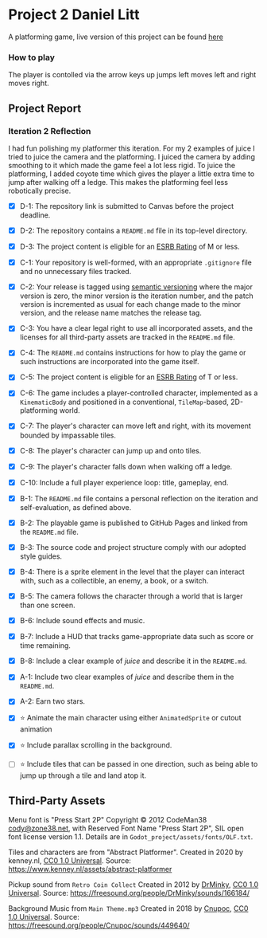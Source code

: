 # Project 2 Daniel Litt
A platforming game, live version of this project can be found <a href="https://bsu-cs315.github.io/Project_2/">here</a>

### How to play
The player is contolled via the arrow keys up jumps left moves left and right moves right.

## Project Report
### Iteration 2 Reflection
I had fun polishing my platformer this iteration. For my 2 examples of juice I tried to juice the camera and the platforming. I juiced the camera by adding smoothing to it which made the game feel a lot less rigid. To juice the platforming, I added coyote time which gives the player a little extra time to jump after walking off a ledge. This makes the platforming feel less robotically precise.

- [x] D-1: The repository link is submitted to Canvas before the project deadline.
- [x] D-2: The repository contains a <code>README.md</code> file in its top-level directory.
- [x] D-3: The project content is eligible for an <a href="https://www.esrb.org/ratings-guide/">ESRB Rating</a> of M or less.
- [x] C-1: Your repository is well-formed, with an appropriate <code>.gitignore</code> file and no unnecessary files tracked.
- [x] C-2: Your release is tagged using <a href="https://semver.org/">semantic versioning</a> where the major version is zero, the minor version is the iteration number, and the patch version is incremented as usual for each change made to the minor version, and the release name matches the release tag.
- [x] C-3: You have a clear legal right to use all incorporated assets, and the licenses for all third-party assets are tracked in the <code>README.md</code> file.
- [x] C-4: The <code>README.md</code> contains instructions for how to play the game or such instructions are incorporated into the game itself.
- [x] C-5: The project content is eligible for an <a href="https://www.esrb.org/ratings-guide/">ESRB Rating</a> of T or less.
- [x] C-6: The game includes a player-controlled character, implemented as a <code>KinematicBody</code> and positioned in a conventional, <code>TileMap</code>-based, 2D-platforming world.
- [x] C-7: The player's character can move left and right, with its movement bounded by impassable tiles.
- [x] C-8: The player's character can jump up and onto tiles.
- [x] C-9: The player's character falls down when walking off a ledge.
- [x] C-10: Include a full player experience loop: title, gameplay, end.
- [x] B-1: The <code>README.md</code> file contains a personal reflection on the iteration and self-evaluation, as defined above.
- [x] B-2: The playable game is published to GitHub Pages and linked from the <code>README.md</code> file.
- [x] B-3: The source code and project structure comply with our adopted style guides.
- [x] B-4: There is a sprite element in the level that the player can interact with, such as a collectible, an enemy, a book, or a switch.
- [x] B-5: The camera follows the character through a world that is larger than one screen.
- [x] B-6: Include sound effects and music.
- [x] B-7: Include a HUD that tracks game-appropriate data such as score or time remaining.
- [x] B-8: Include a clear example of <em>juice</em> and describe it in the <code>README.md</code>.
- [x] A-1: Include two clear examples of <em>juice</em> and describe them in the <code>README.md</code>.
- [x] A-2: Earn two stars.
- [x] ⭐ Animate the main character using either <code>AnimatedSprite</code> or cutout animation
- [x] ⭐ Include parallax scrolling in the background.
- [ ] ⭐ Include tiles that can be passed in one direction, such as being able to jump up through a tile and land atop it.


## Third-Party Assets

Menu font is "Press Start 2P" Copyright &copy; 2012 CodeMan38
<cody@zone38.net>, with Reserved Font Name "Press Start 2P", SIL open font license
version 1.1. Details are in `Godot_project/assets/fonts/OLF.txt`.

Tiles and characters are from "Abstract Platformer". Created in 2020 by kenney.nl,
[CC0 1.0 Universal](http://creativecommons.org/publicdomain/zero/1.0/). Source:
https://www.kenney.nl/assets/abstract-platformer

Pickup sound from `Retro Coin Collect` Created in 2012 by [DrMinky](https://freesound.org/people/DrMinky/),
[CC0 1.0 Universal](http://creativecommons.org/publicdomain/zero/1.0/). Source:
https://freesound.org/people/DrMinky/sounds/166184/

Background Music from `Main Theme.mp3` Created in 2018 by [Cnupoc](https://freesound.org/people/Cnupoc/),
[CC0 1.0 Universal](http://creativecommons.org/publicdomain/zero/1.0/). Source:
https://freesound.org/people/Cnupoc/sounds/449640/